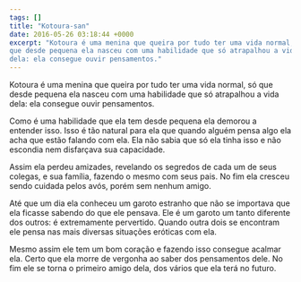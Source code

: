 ```yaml
---
tags: []
title: "Kotoura-san"
date: 2016-05-26 03:18:44 +0000
excerpt: "Kotoura é uma menina que queira por tudo ter uma vida normal, só
que desde pequena ela nasceu com uma habilidade que só atrapalhou a vida
dela: ela consegue ouvir pensamentos."
---
```


Kotoura é uma menina que queira por tudo ter uma vida normal, só que desde
pequena ela nasceu com uma habilidade que só atrapalhou a vida dela: ela
consegue ouvir pensamentos.

Como é uma habilidade que ela tem desde pequena ela demorou a entender
isso. Isso é tão natural para ela que quando alguém pensa algo ela acha que
estão falando com ela. Ela não sabia que só ela tinha isso e não escondia
nem disfarçava sua capacidade.

Assim ela perdeu amizades, revelando os segredos de cada um de seus
colegas, e sua família, fazendo o mesmo com seus pais. No fim ela cresceu
sendo cuidada pelos avós, porém sem nenhum amigo.

Até que um dia ela conheceu um garoto estranho que não se importava que ela
ficasse sabendo do que ele pensava. Ele é um garoto um tanto diferente dos
outros: é extremamente pervertido. Quando outra dois se encontram ele pensa
nas mais diversas situações eróticas com ela.

Mesmo assim ele tem um bom coração e fazendo isso consegue acalmar ela.
Certo que ela morre de vergonha ao saber dos pensamentos dele. No fim ele
se torna o primeiro amigo dela, dos vários que ela terá no futuro.
